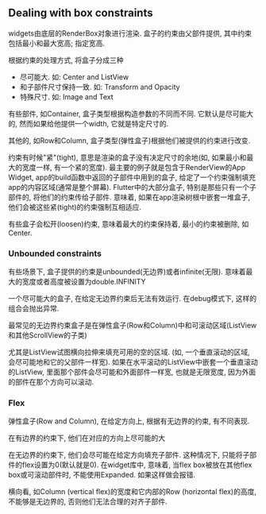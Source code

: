 
## Dealing with box constraints

widgets由底层的RenderBox对象进行渲染. 盒子的约束由父部件提供, 其中约束包括最小和最大宽高; 指定宽高.

根据约束的处理方式, 将盒子分成三种

- 尽可能大. 如: Center and ListView
- 和子部件尺寸保持一致. 如: Transform and Opacity
- 特殊尺寸. 如: Image and Text

有些部件, 如Container, 盒子类型根据构造参数的不同而不同. 它默认是尽可能大的, 然而如果给他提供一个width, 它就是特定尺寸的.

其他的, 如Row和Column, 盒子类型(弹性盒子)根据他们被提供的约束进行改变.

约束有时候"紧"(tight), 意思是渲染的盒子没有决定尺寸的余地(如, 如果最小和最大的宽度一样, 有一个紧的宽度). 最主要的例子就是包含于RenderView的App Widget, app的build函数中返回的子部件中用到的盒子, 给定了一个约束强制填充app的内容区域(通常是整个屏幕). Flutter中的大部分盒子, 特别是那些只有一个子部件的, 将他们的约束传给子部件. 意味着, 如果在app渲染树根中嵌套一堆盒子, 他们会被这些紧(tight)的约束强制互相适应.

有些盒子会松开(loosen)约束, 意味着最大的约束保持着, 最小的约束被删除, 如Center.

### Unbounded constraints

有些场景下, 盒子提供的约束是unbounded(无边界)或者infinite(无限). 意味着最大的宽度或者高度被设置为double.INFINITY

一个尽可能大的盒子, 在给定无边界约束后无法有效运行. 在debug模式下, 这样的组合会抛出异常.

最常见的无边界约束盒子是在弹性盒子(Row和Column)中和可滚动区域(ListView和其他ScrollView的子类)

尤其是ListView试图横向拉伸来填充可用的空的区域. (如, 一个垂直滚动的区域, 会尽可能地和它的父部件一样宽). 如果在水平滚动的ListView中嵌套一个垂直滚动的ListView, 里面那个部件会尽可能和外面部件一样宽, 也就是无限宽度, 因为外面的部件在那个方向可以滚动.

### Flex

弹性盒子(Row and Column), 在给定方向上, 根据有无边界的约束, 有不同表现.

在有边界的约束下, 他们在对应的方向上尽可能的大

在无边界的约束下, 他们会尽可能在给定方向填充子部件. 这种情况下, 只能将子部件的flex设置为0(默认就是0). 在widget库中, 意味着, 当flex box被放在其他flex box或可滚动部件时, 不能使用Expanded. 如果这样做会报错.

横向看, 如Column (vertical flex)的宽度和它内部的Row (horizontal flex)的高度, 不能够是无边界的, 否则他们无法合理的对齐子部件.

